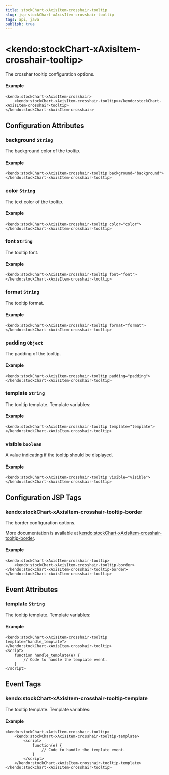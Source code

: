 ```yaml
---
title: stockChart-xAxisItem-crosshair-tooltip
slug: jsp-stockChart-xAxisItem-crosshair-tooltip
tags: api, java
publish: true
---
```


# \<kendo:stockChart-xAxisItem-crosshair-tooltip\>

The crosshar tooltip configuration options.

#### Example
    <kendo:stockChart-xAxisItem-crosshair>
        <kendo:stockChart-xAxisItem-crosshair-tooltip></kendo:stockChart-xAxisItem-crosshair-tooltip>
    </kendo:stockChart-xAxisItem-crosshair>

## Configuration Attributes

### background `String`

The background color of the tooltip.

#### Example
    <kendo:stockChart-xAxisItem-crosshair-tooltip background="background">
    </kendo:stockChart-xAxisItem-crosshair-tooltip>

### color `String`

The text color of the tooltip.

#### Example
    <kendo:stockChart-xAxisItem-crosshair-tooltip color="color">
    </kendo:stockChart-xAxisItem-crosshair-tooltip>

### font `String`

The tooltip font.

#### Example
    <kendo:stockChart-xAxisItem-crosshair-tooltip font="font">
    </kendo:stockChart-xAxisItem-crosshair-tooltip>

### format `String`

The tooltip format.

#### Example
    <kendo:stockChart-xAxisItem-crosshair-tooltip format="format">
    </kendo:stockChart-xAxisItem-crosshair-tooltip>

### padding `Object`

The padding of the tooltip.

#### Example
    <kendo:stockChart-xAxisItem-crosshair-tooltip padding="padding">
    </kendo:stockChart-xAxisItem-crosshair-tooltip>

### template `String`

The tooltip template.
Template variables:

#### Example
    <kendo:stockChart-xAxisItem-crosshair-tooltip template="template">
    </kendo:stockChart-xAxisItem-crosshair-tooltip>

### visible `boolean`

A value indicating if the tooltip should be displayed.

#### Example
    <kendo:stockChart-xAxisItem-crosshair-tooltip visible="visible">
    </kendo:stockChart-xAxisItem-crosshair-tooltip>


##  Configuration JSP Tags

### kendo:stockChart-xAxisItem-crosshair-tooltip-border

The border configuration options.

More documentation is available at [kendo:stockChart-xAxisItem-crosshair-tooltip-border](stockchart/xaxisitem-crosshair-tooltip-border).

#### Example

    <kendo:stockChart-xAxisItem-crosshair-tooltip>
        <kendo:stockChart-xAxisItem-crosshair-tooltip-border></kendo:stockChart-xAxisItem-crosshair-tooltip-border>
    </kendo:stockChart-xAxisItem-crosshair-tooltip>


## Event Attributes

### template `String`

The tooltip template.
Template variables:


#### Example
    <kendo:stockChart-xAxisItem-crosshair-tooltip template="handle_template">
    </kendo:stockChart-xAxisItem-crosshair-tooltip>
    <script>
        function handle_template(e) {
            // Code to handle the template event.
        }
    </script>

## Event Tags

### kendo:stockChart-xAxisItem-crosshair-tooltip-template

The tooltip template.
Template variables:


#### Example
    <kendo:stockChart-xAxisItem-crosshair-tooltip>
        <kendo:stockChart-xAxisItem-crosshair-tooltip-template>
            <script>
                function(e) {
                    // Code to handle the template event.
                }
            </script>
        </kendo:stockChart-xAxisItem-crosshair-tooltip-template>
    </kendo:stockChart-xAxisItem-crosshair-tooltip>

